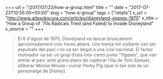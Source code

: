 +++
url = "/2017/07/23/how-a-group.html"
title = ""
date = "2017-07-23T10:55:00+00:00"
slug = "how-a-group"
tags = ["retalls"]
x_url = "http://www.atlasobscura.com/articles/disneyland-yippies-1970"
x_title = "How a Group of '70s Radicals Tried (and Failed) to Invade Disneyland"
x_source = ""
+++


> El 6 d'agost de 1970, Disneyland va tancar bruscament aproximadament cinc hores abans. Uns trenta mil visitants van ser expulsats del parc i no va ser degut a una crisi nacional. El factor motivador va ser un grup d’uns tres-cents joves “Yippies”, que van entrar al parc amb grans plans de capturar l’illa de Tom Sawyer, alliberar Minnie Mouse i cuinar Porky Pig (que ni tan sols és un personatge de Disney).
